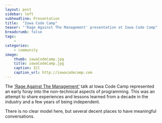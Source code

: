 ```yaml
---
layout: post
sidebar: left
subheadline: Presentation
title:  "Iowa Code Camp"
teaser: "'Rage Against The Management' presentation at Iowa Code Camp"
breadcrumb: false
tags:
    - 
categories:
    - community
image:
    thumb: iowaCodeCamp.jpg
    title: iowaCodeCamp.jpg
    caption: ICC
    caption_url: http://iowacodecamp.com
---
```


The <a href='https://docs.google.com/presentation/d/1MWzsxFWKZzV6j7m-qfgQ5rZVId0OLYZ2a3Ylqtnbis4/edit?usp=sharing' target='new'>'Rage Against The Management'</a> talk at Iowa Code Camp represented an early foray into the non-technical aspects of programming.
This was an attempt to share experiences and lessons learned from a decade in the industry and a few years of being independent.  

There is no clear model here, but several decent places to have meaningful conversations.